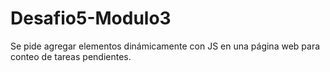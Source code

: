 # Desafio5-Modulo3
Se pide agregar elementos dinámicamente con JS en una página web para conteo de tareas pendientes. 
